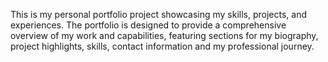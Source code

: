 This is my personal portfolio project showcasing my skills, projects, and experiences. The portfolio is designed to provide a comprehensive overview of my work and capabilities, featuring sections for my biography, project highlights, skills, contact information and my professional journey. 
